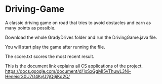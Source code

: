 # Driving-Game
A classic driving game on road that tries to avoid obstacles and earn as many points as possible.

Download the whole GradyDrives folder and run the DrivingGame.java file.

You will start play the game after running the file.

The score.txt scores the most recent result.

This is the document link explains all CS applications of the project.
https://docs.google.com/document/d/1xSxGgMI5vThuwL3Ni-Heneisr30U7G4KyU2jQ6jKd2Q/
